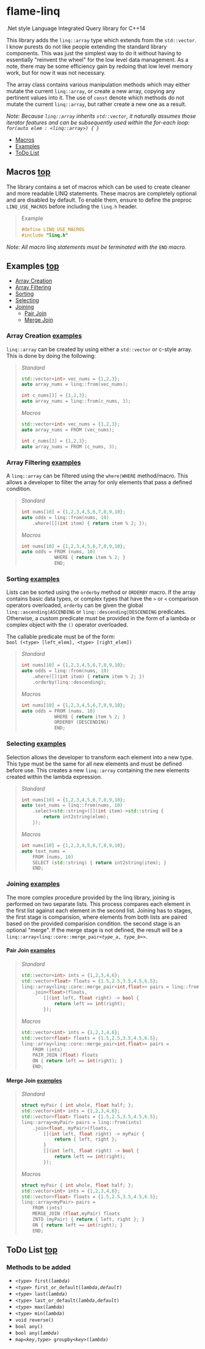 # flame-linq
.Net style Language Integrated Query library for C++14

This library adds the `linq::array` type which extends from the `std::vector`. I know purests do not like people extending the standard library components. This was just the simplest way to do it without having to essentially "reinvent the wheel" for the low level data management. As a note, there may be some efficiency gain by redoing that low level memory work, but for now it was not necessary.

The array class contains various manipulation methods which may either mutate the current `linq::array`, or create a new array, copying any pertinent values into it. The use of `const` denote which methods do not mutate the current `linq::array`, but rather create a new one as a result.

_Note: Because `linq::array` inherits `std::vector`, it naturally assumes those iterator features and can be subsequently used within the for-each loop:\
`for(auto elem : <linq::array>) { }`_

- [Macros](#macros-top)
- [Examples](#examples-top)
- [ToDo List](#todo-list-top)

## Macros [top](#flame-linq)
The library contains a set of macros which can be used to create cleaner and more readable LINQ statements. These macros are completely optional and are disabled by default. To enable them, ensure to define the preproc `LINQ_USE_MACROS` before including the `linq.h` header.
> Example
> ```c++
> #define LINQ_USE_MACROS
> #include "linq.h"
> ```

_Note: All macro linq statements must be terminated with the_ `END` _macro._

## Examples [top](#flame-linq)
- [Array Creation](#array-creation-examples)
- [Array Filtering](#array-filtering-examples)
- [Sorting](#sorting-examples)
- [Selecting](#selecting-examples)
- [Joining](#joining-examples)
    - [Pair Join](#pair-join-examples)
    - [Merge Join](#merge-join-examples)

### Array Creation [examples](#examples-top)
`linq::array` can be created by using either a `std::vector` or c-style array. This is done by doing the following:
> _Standard_
> ```c++
> std::vector<int> vec_nums = {1,2,3};
> auto array_nums = linq::from(vec_nums);
> 
> int c_nums[3] = {1,2,3};
> auto array_nums = linq::from(c_nums, 3);
> ```
> _Macros_
> ```c++
> std::vector<int> vec_nums = {1,2,3};
> auto array_nums = FROM (vec_nums);
> 
> int c_nums[3] = {1,2,3};
> auto array_nums = FROM (c_nums, 3);
> ```

### Array Filtering [examples](#examples-top)
A `linq::array` can be filtered using the `where|WHERE` method/macro. This allows a developer to filter the array for only elements that pass a defined condition.
> _Standard_
> ```c++
> int nums[10] = {1,2,3,4,5,6,7,8,9,10};
> auto odds = linq::from(nums, 10)
>     .where([](int item) { return item % 2; });
> ```
> _Macros_
> ```c++
> int nums[10] = {1,2,3,4,5,6,7,8,9,10};
> auto odds = FROM (nums, 10)
>             WHERE { return item % 2; }
>             END;
> ```

### Sorting [examples](#examples-top)
Lists can be sorted using the `orderby` method or `ORDERBY` macro. If the array contains basic data types, or complex types that have the `>` or `<` comparison operators overloaded, `orderby` can be given the global `linq::ascending|ASCENDING` or `linq::descending|DESCENDING` predicates. Otherwise, a custom predicate must be provided in the form of a lambda or complex object with the `()` operator overloaded.

The callable predicate must be of the form:\
`bool (<type> [left_elem], <type> [right_elem])`
> _Standard_
> ```c++
> int nums[10] = {1,2,3,4,5,6,7,8,9,10};
> auto odds = linq::from(nums, 10)
>     .where([](int item) { return item % 2; })
>     .orderby(linq::descending);
> ```
> _Macros_
> ```c++
> int nums[10] = {1,2,3,4,5,6,7,8,9,10};
> auto odds = FROM (nums, 10)
>             WHERE { return item % 2; }
>             ORDERBY (DESCENDING)
>             END;
> ```

### Selecting [examples](#examples-top)
Selection allows the developer to transform each element into a new type. This type must be the same for all new elements and must be defined before use. This creates a new `linq::array` containing the new elements created within the lambda expression.

> _Standard_
> ```c++
> int nums[10] = {1,2,3,4,5,6,7,8,9,10};
> auto text_nums = linq::from(nums, 10)
>     .select<std::string>([](int item)->std::string {
>         return int2string(elem);
>     });
> ```
> _Macros_
> ```c++
> int nums[10] = {1,2,3,4,5,6,7,8,9,10};
> auto text_nums =
>     FROM (nums, 10)
>     SELECT (std::string) { return int2string(item); }
>     END;
> ```

### Joining [examples](#examples-top)
The more complex procedure provided by the linq library, joining is performed on two separate lists. This process compares each element in the first list against each element in the second list. Joining has to stages, the first stage is comparision, where elements from both lists are paired based on the provided comparision condition. the second stage is an optional "merge". If the merge stage is not defined, the result will be a `linq::array<linq::core::merge_pair<`_`type_a`_`, `_`type_b`_`>>`.

#### Pair Join [examples](#examples-top)
> _Standard_
> ```c++
> std::vector<int> ints = {1,2,3,4,6};
> std::vector<float> floats = {1.5,2.5,3.5,4.5,6.5};
> linq::array<linq::core::merge_pair<int,float>> pairs = linq::from(ints)
>     .join<float>(floats,
>         [](int left, float right) -> bool {
>             return left == int(right);
>         });
> ```
> _Macros_
> ```c++
> std::vector<int> ints = {1,2,3,4,6};
> std::vector<float> floats = {1.5,2.5,3.5,4.5,6.5};
> linq::array<linq::core::merge_pair<int,float>> pairs =
>     FROM (ints)
>     PAIR_JOIN (float) floats
>     ON { return left == int(right); }
>     END;
> ```

#### Merge Join [examples](#examples-top)
> _Standard_
> ```c++
> struct myPair { int whole, float half; };
> std::vector<int> ints = {1,2,3,4,6};
> std::vector<float> floats = {1.5,2.5,3.5,4.5,6.5};
> linq::array<myPair> pairs = linq::from(ints)
>     .join<float, myPair>(floats,,
>         [](int left, float right) -> myPair {
>             return { left, right };
>         }
>         [](int left, float right) -> bool {
>             return left == int(right);
>         });
> ```
> _Macros_
> ```c++
> struct myPair { int whole, float half; };
> std::vector<int> ints = {1,2,3,4,6};
> std::vector<float> floats = {1.5,2.5,3.5,4.5,6.5};
> linq::array<myPair> pairs =
>     FROM (ints)
>     MERGE_JOIN (float,myPair) floats
>     INTO (myPair) { return { left, right }; }
>     ON { return left == int(right); }
>     END;
> ```

## ToDo List [top](#flame-linq)
### Methods to be added
- `<`_`type`_`> first(`_`lambda`_`)`
- `<`_`type`_`> first_or_default(`_`lambda`_`,`_`default`_`)`
- `<`_`type`_`> last(`_`lambda`_`)`
- `<`_`type`_`> last_or_default(`_`lambda`_`,`_`default`_`)`
- `<`_`type`_`> max(`_`lambda`_`)`
- `<`_`type`_`> min(`_`lambda`_`)`
- `void reverse()`
- `bool any()`
- `bool any(`_`lambda`_`)`
- `map<`_`key`_`,`_`type`_`> groupby<`_`key`_`>(`_`lambda`_`)`
